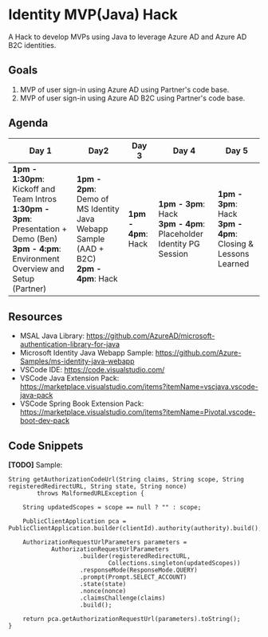 # Identity MVP(Java) Hack
A Hack to develop MVPs using Java to leverage Azure AD and Azure AD B2C identities. 

## Goals
1. MVP of user sign-in using Azure AD using Partner's code base.
2. MVP of user sign-in using Azure AD B2C using Partner's code base. 

## Agenda
| Day 1 | Day2 | Day 3 | Day 4 | Day 5 |
| --- | --- | --- | --- | --- | 
| **1pm - 1:30pm**: Kickoff and Team Intros <br> **1:30pm - 3pm**: Presentation + Demo (Ben) <br> **3pm - 4:pm**: Environment Overview and Setup (Partner) | **1pm - 2pm**: Demo of MS Identity Java Webapp Sample (AAD + B2C) <br> **2pm - 4pm**: Hack | **1pm - 4pm**: Hack  | **1pm - 3pm**: Hack <br> **3pm - 4pm**: Placeholder Identity PG Session | **1pm - 3pm**: Hack <br> **3pm - 4pm**: Closing & Lessons Learned

## Resources
- MSAL Java Library: https://github.com/AzureAD/microsoft-authentication-library-for-java
- Microsoft Identity Java Webapp Sample: https://github.com/Azure-Samples/ms-identity-java-webapp
- VSCode IDE: https://code.visualstudio.com/
- VSCode Java Extension Pack: https://marketplace.visualstudio.com/items?itemName=vscjava.vscode-java-pack
- VSCode Spring Book Extension Pack: https://marketplace.visualstudio.com/items?itemName=Pivotal.vscode-boot-dev-pack


## Code Snippets
**[TODO]**
Sample:
```
String getAuthorizationCodeUrl(String claims, String scope, String registeredRedirectURL, String state, String nonce)
        throws MalformedURLException {

    String updatedScopes = scope == null ? "" : scope;

    PublicClientApplication pca = PublicClientApplication.builder(clientId).authority(authority).build();

    AuthorizationRequestUrlParameters parameters =
            AuthorizationRequestUrlParameters
                    .builder(registeredRedirectURL,
                            Collections.singleton(updatedScopes))
                    .responseMode(ResponseMode.QUERY)
                    .prompt(Prompt.SELECT_ACCOUNT)
                    .state(state)
                    .nonce(nonce)
                    .claimsChallenge(claims)
                    .build();

    return pca.getAuthorizationRequestUrl(parameters).toString();
}
```
